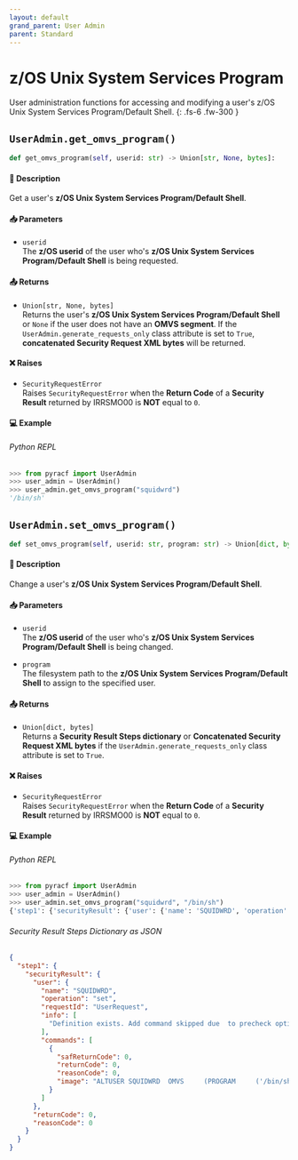 ```yaml
---
layout: default
grand_parent: User Admin
parent: Standard
---
```


# z/OS Unix System Services Program

User administration functions for accessing and modifying a user's z/OS Unix System Services Program/Default Shell. 
{: .fs-6 .fw-300 }

## `UserAdmin.get_omvs_program()`

```python
def get_omvs_program(self, userid: str) -> Union[str, None, bytes]:
```

#### 📄 Description

Get a user's **z/OS Unix System Services Program/Default Shell**.

#### 📥 Parameters
* `userid`<br>
  The **z/OS userid** of the user who's **z/OS Unix System Services Program/Default Shell** is being requested.

#### 📤 Returns
* `Union[str, None, bytes]`<br>
  Returns the user's **z/OS Unix System Services Program/Default Shell** or `None` if the user does not have an **OMVS segment**. If the `UserAdmin.generate_requests_only` class attribute is set to `True`, **concatenated Security Request XML bytes** will be returned.

#### ❌ Raises
* `SecurityRequestError`<br>
  Raises `SecurityRequestError` when the **Return Code** of a **Security Result** returned by IRRSMO00 is **NOT** equal to `0`.

#### 💻 Example

###### Python REPL
```python
>>> from pyracf import UserAdmin
>>> user_admin = UserAdmin()
>>> user_admin.get_omvs_program("squidwrd")
'/bin/sh'
```

## `UserAdmin.set_omvs_program()`

```python
def set_omvs_program(self, userid: str, program: str) -> Union[dict, bytes]:
```

#### 📄 Description

Change a user's **z/OS Unix System Services Program/Default Shell**.

#### 📥 Parameters
* `userid`<br>
  The **z/OS userid** of the user who's **z/OS Unix System Services Program/Default Shell** is being changed.

* `program`<br>
  The filesystem path to the **z/OS Unix System Services Program/Default Shell** to assign to the specified user.

#### 📤 Returns
* `Union[dict, bytes]`<br>
  Returns a **Security Result Steps dictionary** or **Concatenated Security Request XML bytes** if the `UserAdmin.generate_requests_only` class attribute is set to `True`.

#### ❌ Raises
* `SecurityRequestError`<br>
  Raises `SecurityRequestError` when the **Return Code** of a **Security Result** returned by IRRSMO00 is **NOT** equal to `0`.

#### 💻 Example

###### Python REPL
```python
>>> from pyracf import UserAdmin
>>> user_admin = UserAdmin()
>>> user_admin.set_omvs_program("squidwrd", "/bin/sh")
{'step1': {'securityResult': {'user': {'name': 'SQUIDWRD', 'operation': 'set', 'requestId': 'UserRequest', 'info': ['Definition exists. Add command skipped due  to precheck option'], 'commands': [{'safReturnCode': 0, 'returnCode': 0, 'reasonCode': 0, 'image': "ALTUSER SQUIDWRD  OMVS     (PROGRAM     ('/bin/sh'))"}]}, 'returnCode': 0, 'reasonCode': 0}}}
```

###### Security Result Steps Dictionary as JSON
```json
{
  "step1": {
    "securityResult": {
      "user": {
        "name": "SQUIDWRD",
        "operation": "set",
        "requestId": "UserRequest",
        "info": [
          "Definition exists. Add command skipped due  to precheck option"
        ],
        "commands": [
          {
            "safReturnCode": 0,
            "returnCode": 0,
            "reasonCode": 0,
            "image": "ALTUSER SQUIDWRD  OMVS     (PROGRAM     ('/bin/sh'))"
          }
        ]
      },
      "returnCode": 0,
      "reasonCode": 0
    }
  }
}
```